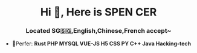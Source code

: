 <h1 align="center">Hi 👋, Here is SPEN CER</h1>
<h3 align="center">Located SG🇸🇬,English,Chinese,French accept~</h3>


- 🌱Perfer: **Rust PHP MYSQL VUE-JS H5 CSS PY C++ Java Hacking-tech**


